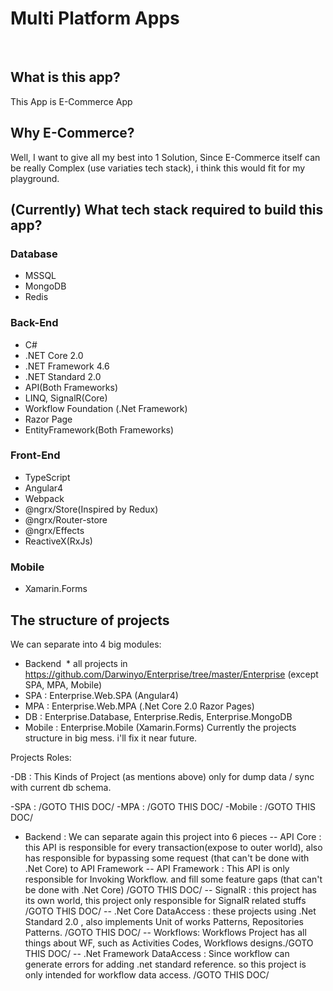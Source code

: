 # Multi Platform Apps
 
## What is this app?

This App is E-Commerce App
 
## Why E-Commerce?
Well, I want to give all my best into 1 Solution,
Since E-Commerce itself can be really Complex (use variaties tech stack), i think this would fit for my playground.
 
## (Currently) What tech stack required to build this app? 
### Database
* MSSQL
* MongoDB
* Redis
 
### Back-End
* C#
* .NET Core 2.0
* .NET Framework 4.6
* .NET Standard 2.0
* API(Both Frameworks)
* LINQ, SignalR(Core)
* Workflow Foundation (.Net Framework)
* Razor Page
* EntityFramework(Both Frameworks)
 
### Front-End
* TypeScript
* Angular4
* Webpack
* @ngrx/Store(Inspired by Redux)
* @ngrx/Router-store
* @ngrx/Effects
* ReactiveX(RxJs)
 
### Mobile
* Xamarin.Forms
 
## The structure of projects
We can separate into 4 big modules:
* Backend
  * all projects in https://github.com/Darwinyo/Enterprise/tree/master/Enterprise
(except SPA, MPA, Mobile)
* SPA : Enterprise.Web.SPA (Angular4)
* MPA : Enterprise.Web.MPA (.Net Core 2.0 Razor Pages)
* DB : Enterprise.Database, Enterprise.Redis, Enterprise.MongoDB
* Mobile : Enterprise.Mobile (Xamarin.Forms)
Currently the projects structure in big mess. i'll fix it near future.

Projects Roles:

-DB : This Kinds of Project (as mentions above) only for dump data / sync with current db schema.

-SPA : /GOTO THIS DOC/
-MPA : /GOTO THIS DOC/
-Mobile : /GOTO THIS DOC/
- Backend : We can separate again this project into 6 pieces
-- API Core : this API is responsible for every transaction(expose to outer world), also has responsible for bypassing some request (that can't be done with .Net Core) to API Framework
-- API Framework : This API is only responsible for Invoking Workflow. and fill some feature gaps (that can't be done with .Net Core) /GOTO THIS DOC/
-- SignalR : this project has its own world, this project only responsible for SignalR related stuffs /GOTO THIS DOC/
-- .Net Core DataAccess : these projects using .Net Standard 2.0 , also implements Unit of works Patterns, Repositories Patterns.
/GOTO THIS DOC/
-- Workflows: Workflows Project has all things about WF, such as Activities Codes, Workflows designs./GOTO THIS DOC/
-- .Net Framework DataAccess : Since workflow can generate errors for adding .net standard reference. so this project is only intended for workflow data access. /GOTO THIS DOC/
